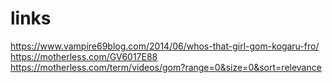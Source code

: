 # links
https://www.vampire69blog.com/2014/06/whos-that-girl-gom-kogaru-fro/
https://motherless.com/GV6017E88
https://motherless.com/term/videos/gom?range=0&size=0&sort=relevance
